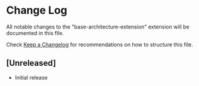 # Change Log

All notable changes to the "base-architecture-extension" extension will be documented in this file.

Check [Keep a Changelog](http://keepachangelog.com/) for recommendations on how to structure this file.

## [Unreleased]

- Initial release